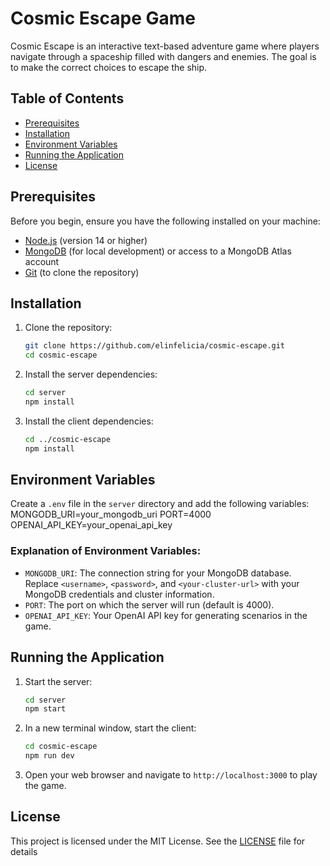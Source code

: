 # Cosmic Escape Game

Cosmic Escape is an interactive text-based adventure game where players navigate through a spaceship filled with dangers and enemies. The goal is to make the correct choices to escape the ship.

## Table of Contents

- [Prerequisites](#prerequisites)
- [Installation](#installation)
- [Environment Variables](#environment-variables)
- [Running the Application](#running-the-application)
- [License](#license)

## Prerequisites

Before you begin, ensure you have the following installed on your machine:

- [Node.js](https://nodejs.org/) (version 14 or higher)
- [MongoDB](https://www.mongodb.com/) (for local development) or access to a MongoDB Atlas account
- [Git](https://git-scm.com/) (to clone the repository)

## Installation

1. Clone the repository:

   ```bash
   git clone https://github.com/elinfelicia/cosmic-escape.git
   cd cosmic-escape
   ```

2. Install the server dependencies:

   ```bash
   cd server
   npm install
   ```

3. Install the client dependencies:

   ```bash
   cd ../cosmic-escape
   npm install
   ```

## Environment Variables

Create a `.env` file in the `server` directory and add the following variables:
MONGODB_URI=your_mongodb_uri
PORT=4000
OPENAI_API_KEY=your_openai_api_key


### Explanation of Environment Variables:

- `MONGODB_URI`: The connection string for your MongoDB database. Replace `<username>`, `<password>`, and `<your-cluster-url>` with your MongoDB credentials and cluster information.
- `PORT`: The port on which the server will run (default is 4000).
- `OPENAI_API_KEY`: Your OpenAI API key for generating scenarios in the game.

## Running the Application

1. Start the server:

   ```bash
   cd server
   npm start
   ```

2. In a new terminal window, start the client:

   ```bash
   cd cosmic-escape
   npm run dev
   ```

3. Open your web browser and navigate to `http://localhost:3000` to play the game.

## License

This project is licensed under the MIT License. See the [LICENSE](LICENSE) file for details

